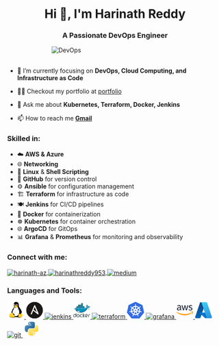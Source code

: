 


<h1 align="center">Hi 👋, I'm Harinath Reddy</h1>
<h3 align="center">A Passionate DevOps Engineer</h3>

<img align="right" alt="DevOps" width="400" src="https://cdn.dribbble.com/users/1162077/screenshots/4649464/media/76bd131b4aa3447eb9f9d0887972c066.gif">

<br></br>

- 🌱 I’m currently focusing on **DevOps, Cloud Computing, and Infrastructure as Code**

- 👨‍💻 Checkout my portfolio at [portfolio](portfolio)

- 💬 Ask me about **Kubernetes, Terraform, Docker, Jenkins**

- 📫 How to reach me **<a href="mailto:nreddyharinathreddy@gmail.com">Gmail</a>**


<h3 align="left">Skilled in:</h3>
<ul>
  <li>☁️ <strong>AWS & Azure</strong></li>
  <li>🌐 <strong>Networking</strong></li>
  <li>🐧 <strong>Linux</strong> & <strong>Shell Scripting</strong></li>
  <li>📝 <strong>GitHub</strong> for version control</li>
  <li>⚙️ <strong>Ansible</strong> for configuration management</li>
  <li>🏗️ <strong>Terraform</strong> for infrastructure as code</li>
  <li>🍽️ <strong>Jenkins</strong> for CI/CD pipelines</li>
  <li>🐳 <strong>Docker</strong> for containerization</li>
  <li>☸️ <strong>Kubernetes</strong> for container orchestration</li>
  <li>🌐 <strong>ArgoCD</strong> for GitOps</li>
  <li>📊 <strong>Grafana</strong> & <strong>Prometheus</strong> for monitoring and observability</li>
</ul>

<h3 align="left">Connect with me:</h3>
<p align="left">
  <a href="https://www.linkedin.com/in/harinath-az/" target="_blank">
    <img align="center" src="https://raw.githubusercontent.com/rahuldkjain/github-profile-readme-generator/master/src/images/icons/Social/linked-in-alt.svg" alt="harinath-az" height="30" width="40" />
  </a>
  <a href="https://www.instagram.com/harinathreddy953/" target="_blank">
    <img align="center" src="https://raw.githubusercontent.com/rahuldkjain/github-profile-readme-generator/master/src/images/icons/Social/instagram.svg" alt="harinathreddy953" height="30" width="40" />
  </a>
  <a href="https://medium.com/@nreddyharinathreddy" target="_blank">
    <img align="center" src="https://miro.medium.com/v2/5d8de952517e8160e40ef9841c781cdc14a5db313057fa3c3de41c6f5b494b19" alt="medium" height="30" width="30" />
  </a>
</p>

<h3 align="left">Languages and Tools:</h3>
<p align="left">
  <a href="https://www.linux.org/" target="_blank" rel="noreferrer">
    <img src="https://raw.githubusercontent.com/devicons/devicon/master/icons/linux/linux-original.svg" alt="linux" width="40" height="40"/> 
  </a>
  <a href="https://www.ansible.com/" target="_blank" rel="noreferrer"> 
    <img src="https://raw.githubusercontent.com/devicons/devicon/master/icons/ansible/ansible-original.svg" alt="ansible" width="40" height="40"/> 
  </a>
  <a href="https://www.jenkins.io/" target="_blank" rel="noreferrer"> 
    <img src="https://www.vectorlogo.zone/logos/jenkins/jenkins-icon.svg" alt="jenkins" width="40" height="40"/> 
  </a>
  <a href="https://www.docker.com/" target="_blank" rel="noreferrer"> 
    <img src="https://raw.githubusercontent.com/devicons/devicon/master/icons/docker/docker-original-wordmark.svg" alt="docker" width="40" height="40"/> 
  </a>
  <a href="https://www.terraform.io/" target="_blank" rel="noreferrer"> 
    <img src="https://www.vectorlogo.zone/logos/terraformio/terraformio-icon.svg" alt="terraform" width="40" height="40"/> 
  </a>
  <a href="https://kubernetes.io/" target="_blank" rel="noreferrer"> 
    <img src="https://raw.githubusercontent.com/devicons/devicon/master/icons/kubernetes/kubernetes-plain.svg" alt="kubernetes" width="40" height="40"/> 
  </a>
  <a href="https://grafana.com/" target="_blank" rel="noreferrer"> 
    <img src="https://www.vectorlogo.zone/logos/grafana/grafana-icon.svg" alt="grafana" width="40" height="40"/> 
  </a>
  <a href="https://aws.amazon.com/" target="_blank" rel="noreferrer"> 
    <img src="https://raw.githubusercontent.com/devicons/devicon/master/icons/amazonwebservices/amazonwebservices-original-wordmark.svg" alt="aws" width="40" height="40"/> 
  </a>
  <a href="https://azure.microsoft.com/" target="_blank" rel="noreferrer"> 
    <img src="https://raw.githubusercontent.com/devicons/devicon/master/icons/azure/azure-original.svg" alt="azure" width="40" height="40"/> 
  </a>
  <a href="https://www.git-scm.com/" target="_blank" rel="noreferrer"> 
    <img src="https://www.vectorlogo.zone/logos/git-scm/git-scm-icon.svg" alt="git" width="40" height="40"/> 
  </a>
  <a href="https://www.python.org/" target="_blank" rel="noreferrer"> 
    <img src="https://raw.githubusercontent.com/devicons/devicon/master/icons/python/python-original.svg" alt="python" width="40" height="40"/> 
  </a>
</p>
